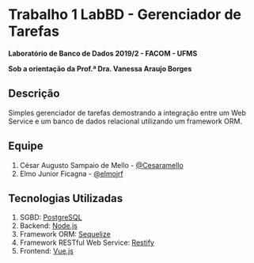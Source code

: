 # Trabalho 1 LabBD - Gerenciador de Tarefas
**Laboratório de Banco de Dados 2019/2 - FACOM - UFMS**  

**Sob a orientação da Prof.ª Dra. Vanessa Araujo Borges**

## Descrição
Simples gerenciador de tarefas demostrando a integração entre um Web Service e um banco de dados relacional utilizando um framework ORM.

## Equipe
 1. César Augusto Sampaio de Mello - [@Cesaramello](https://github.com/Cesaramello)
 2. Elmo Junior Ficagna - [@elmojrf](https://github.com/elmojrf)

## Tecnologias Utilizadas
 1. SGBD: [PostgreSQL](https://www.postgresql.org/)
 2. Backend: [Node.js](https://nodejs.org/en/)
 3. Framework ORM: [Sequelize](http://sequelizejs.com)
 4. Framework RESTful Web Service: [Restify](http://restify.com/)
 5. Frontend: [Vue.js](https://vuejs.org/)
 
